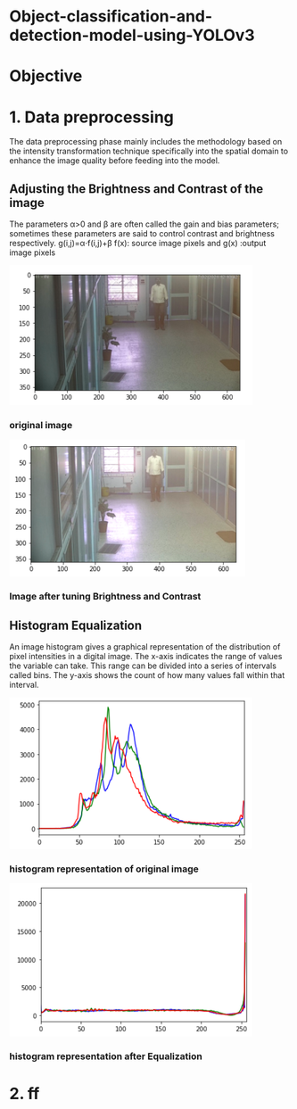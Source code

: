# Object-classification-and-detection-model-using-YOLOv3

# Objective 
# 1. Data preprocessing 
The data preprocessing phase mainly includes the methodology based on the intensity transformation technique specifically into the spatial domain to enhance the image quality before feeding into the model.

## Adjusting the Brightness and Contrast of the image
The parameters α>0 and β are often called the gain and bias parameters; sometimes these parameters are said to control contrast and brightness respectively.
		g(i,j)=α⋅f(i,j)+β 
    f(x): source image pixels and g(x) :output image pixels


![alt text](https://github.com/gouravbarkle/Object-classification-and-detection-model-using-YOLOv3/blob/main/Image%20metadata/original.png)

### original image 

  
![alt text](https://github.com/gouravbarkle/Object-classification-and-detection-model-using-YOLOv3/blob/main/Image%20metadata/original%20after%20enhancement.png)

### Image after tuning Brightness and Contrast

## Histogram Equalization
An image histogram gives a graphical representation of the distribution of pixel intensities in a digital image.
The x-axis indicates the range of values the variable can take. This range can be divided into a series of intervals called bins. 
The y-axis shows the count of how many values fall within that interval.


![alt text](https://github.com/gouravbarkle/Object-classification-and-detection-model-using-YOLOv3/blob/main/Image%20metadata/Histo%20original.png)

### histogram representation of original image 

![alt text](https://github.com/gouravbarkle/Object-classification-and-detection-model-using-YOLOv3/blob/main/Image%20metadata/histo%20after.png)

### histogram representation after Equalization



# 2. ff
